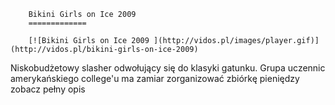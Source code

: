
        Bikini Girls on Ice 2009 
        =============
        
        [![Bikini Girls on Ice 2009 ](http://vidos.pl/images/player.gif)](http://vidos.pl/bikini-girls-on-ice-2009)
        
        
 Niskobudżetowy slasher odwołujący się do klasyki gatunku. Grupa uczennic amerykańskiego college'u ma zamiar zorganizować zbiórkę pieniędzy zobacz pełny opis
    